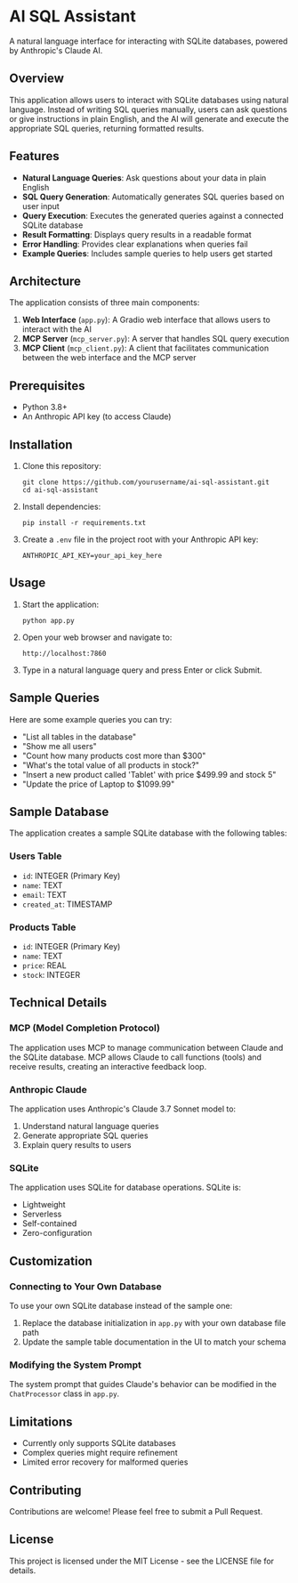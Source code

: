 # AI SQL Assistant

A natural language interface for interacting with SQLite databases, powered by Anthropic's Claude AI.

## Overview

This application allows users to interact with SQLite databases using natural language. Instead of writing SQL queries manually, users can ask questions or give instructions in plain English, and the AI will generate and execute the appropriate SQL queries, returning formatted results.

## Features

- **Natural Language Queries**: Ask questions about your data in plain English
- **SQL Query Generation**: Automatically generates SQL queries based on user input
- **Query Execution**: Executes the generated queries against a connected SQLite database
- **Result Formatting**: Displays query results in a readable format
- **Error Handling**: Provides clear explanations when queries fail
- **Example Queries**: Includes sample queries to help users get started

## Architecture

The application consists of three main components:

1. **Web Interface** (`app.py`): A Gradio web interface that allows users to interact with the AI
2. **MCP Server** (`mcp_server.py`): A server that handles SQL query execution
3. **MCP Client** (`mcp_client.py`): A client that facilitates communication between the web interface and the MCP server

## Prerequisites

- Python 3.8+
- An Anthropic API key (to access Claude)

## Installation

1. Clone this repository:
   ```
   git clone https://github.com/yourusername/ai-sql-assistant.git
   cd ai-sql-assistant
   ```

2. Install dependencies:
   ```
   pip install -r requirements.txt
   ```

3. Create a `.env` file in the project root with your Anthropic API key:
   ```
   ANTHROPIC_API_KEY=your_api_key_here
   ```

## Usage

1. Start the application:
   ```
   python app.py
   ```

2. Open your web browser and navigate to:
   ```
   http://localhost:7860
   ```

3. Type in a natural language query and press Enter or click Submit.

## Sample Queries

Here are some example queries you can try:

- "List all tables in the database"
- "Show me all users"
- "Count how many products cost more than $300"
- "What's the total value of all products in stock?"
- "Insert a new product called 'Tablet' with price $499.99 and stock 5"
- "Update the price of Laptop to $1099.99"

## Sample Database

The application creates a sample SQLite database with the following tables:

### Users Table
- `id`: INTEGER (Primary Key)
- `name`: TEXT
- `email`: TEXT
- `created_at`: TIMESTAMP

### Products Table
- `id`: INTEGER (Primary Key)
- `name`: TEXT
- `price`: REAL
- `stock`: INTEGER

## Technical Details

### MCP (Model Completion Protocol)

The application uses MCP to manage communication between Claude and the SQLite database. MCP allows Claude to call functions (tools) and receive results, creating an interactive feedback loop.

### Anthropic Claude

The application uses Anthropic's Claude 3.7 Sonnet model to:
1. Understand natural language queries
2. Generate appropriate SQL queries
3. Explain query results to users

### SQLite

The application uses SQLite for database operations. SQLite is:
- Lightweight
- Serverless
- Self-contained
- Zero-configuration

## Customization

### Connecting to Your Own Database

To use your own SQLite database instead of the sample one:

1. Replace the database initialization in `app.py` with your own database file path
2. Update the sample table documentation in the UI to match your schema

### Modifying the System Prompt

The system prompt that guides Claude's behavior can be modified in the `ChatProcessor` class in `app.py`.

## Limitations

- Currently only supports SQLite databases
- Complex queries might require refinement
- Limited error recovery for malformed queries

## Contributing

Contributions are welcome! Please feel free to submit a Pull Request.

## License

This project is licensed under the MIT License - see the LICENSE file for details.
